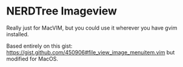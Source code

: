 NERDTree Imageview
==================

Really just for MacVIM, but you could use it wherever you have gvim installed.

Based entirely on this gist: https://gist.github.com/450906#file_view_image_menuitem.vim
but modified for MacOS.


